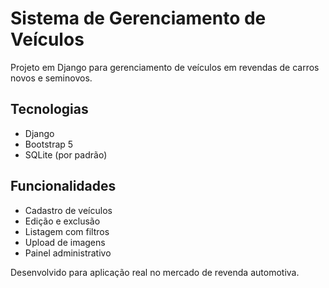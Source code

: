 # Sistema de Gerenciamento de Veículos

Projeto em Django para gerenciamento de veículos em revendas de carros novos e seminovos.

## Tecnologias
- Django
- Bootstrap 5
- SQLite (por padrão)

## Funcionalidades
- Cadastro de veículos
- Edição e exclusão
- Listagem com filtros
- Upload de imagens
- Painel administrativo

Desenvolvido para aplicação real no mercado de revenda automotiva.
